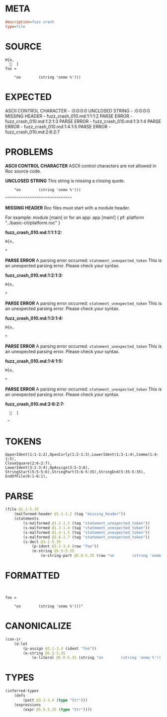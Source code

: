 # META
~~~ini
description=fuzz crash
type=file
~~~
# SOURCE
~~~roc
H{o,
    ]
foo =

    "on        (string 'onmo %')))
~~~
# EXPECTED
ASCII CONTROL CHARACTER - :0:0:0:0
UNCLOSED STRING - :0:0:0:0
MISSING HEADER - fuzz_crash_010.md:1:1:1:2
PARSE ERROR - fuzz_crash_010.md:1:2:1:3
PARSE ERROR - fuzz_crash_010.md:1:3:1:4
PARSE ERROR - fuzz_crash_010.md:1:4:1:5
PARSE ERROR - fuzz_crash_010.md:2:6:2:7
# PROBLEMS
**ASCII CONTROL CHARACTER**
ASCII control characters are not allowed in Roc source code.



**UNCLOSED STRING**
This string is missing a closing quote.

```roc
    "on        (string 'onmo %')))
```
    ^^^^^^^^^^^^^^^^^^^^^^^^^^^^^^


**MISSING HEADER**
Roc files must start with a module header.

For example:
        module [main]
or for an app:
        app [main!] { pf: platform "../basic-cli/platform.roc" }

**fuzz_crash_010.md:1:1:1:2:**
```roc
H{o,
```
^


**PARSE ERROR**
A parsing error occurred: `statement_unexpected_token`
This is an unexpected parsing error. Please check your syntax.

**fuzz_crash_010.md:1:2:1:3:**
```roc
H{o,
```
 ^


**PARSE ERROR**
A parsing error occurred: `statement_unexpected_token`
This is an unexpected parsing error. Please check your syntax.

**fuzz_crash_010.md:1:3:1:4:**
```roc
H{o,
```
  ^


**PARSE ERROR**
A parsing error occurred: `statement_unexpected_token`
This is an unexpected parsing error. Please check your syntax.

**fuzz_crash_010.md:1:4:1:5:**
```roc
H{o,
```
   ^


**PARSE ERROR**
A parsing error occurred: `statement_unexpected_token`
This is an unexpected parsing error. Please check your syntax.

**fuzz_crash_010.md:2:6:2:7:**
```roc
    ]
```
     ^


# TOKENS
~~~zig
UpperIdent(1:1-1:2),OpenCurly(1:2-1:3),LowerIdent(1:3-1:4),Comma(1:4-1:5),
CloseSquare(2:6-2:7),
LowerIdent(3:1-3:4),OpAssign(3:5-3:6),
StringStart(5:5-5:6),StringPart(5:6-5:35),StringEnd(5:35-5:35),
EndOfFile(6:1-6:1),
~~~
# PARSE
~~~clojure
(file @1.1-5.35
	(malformed-header @1.1-1.2 (tag "missing_header"))
	(statements
		(s-malformed @1.2-1.3 (tag "statement_unexpected_token"))
		(s-malformed @1.3-1.4 (tag "statement_unexpected_token"))
		(s-malformed @1.4-1.5 (tag "statement_unexpected_token"))
		(s-malformed @2.6-2.7 (tag "statement_unexpected_token"))
		(s-decl @3.1-5.35
			(p-ident @3.1-3.4 (raw "foo"))
			(e-string @5.5-5.35
				(e-string-part @5.6-5.35 (raw "on        (string 'onmo %')))"))))))
~~~
# FORMATTED
~~~roc


foo = 

	"on        (string 'onmo %')))"
~~~
# CANONICALIZE
~~~clojure
(can-ir
	(d-let
		(p-assign @3.1-3.4 (ident "foo"))
		(e-string @5.5-5.35
			(e-literal @5.6-5.35 (string "on        (string 'onmo %')))")))))
~~~
# TYPES
~~~clojure
(inferred-types
	(defs
		(patt @3.1-3.4 (type "Str")))
	(expressions
		(expr @5.5-5.35 (type "Str"))))
~~~
